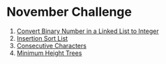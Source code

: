 # November Challenge
<ol>
  <li>
    <a href="https://leetcode.com/explore/challenge/card/november-leetcoding-challenge/564/week-1-november-1st-november-7th/3516/">
      Convert Binary Number in a Linked List to Integer
     </a>
  </li>
  <li>
    <a href="https://leetcode.com/explore/challenge/card/november-leetcoding-challenge/564/week-1-november-1st-november-7th/3517/">
        Insertion Sort List
     </a>
  </li>
  <li>
    <a href="https://leetcode.com/explore/challenge/card/november-leetcoding-challenge/564/week-1-november-1st-november-7th/3518/">
          Consecutive Characters
     </a>
  </li>
  <li>
    <a href="https://leetcode.com/explore/challenge/card/november-leetcoding-challenge/564/week-1-november-1st-november-7th/3519/">
           Minimum Height Trees
     </a>
  </li>
</ol>
